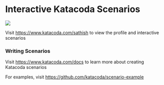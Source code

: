 # Interactive Katacoda Scenarios

[![](http://shields.katacoda.com/katacoda/sathish/count.svg)](https://www.katacoda.com/sathish "Get your profile on Katacoda.com")

Visit https://www.katacoda.com/sathish to view the profile and interactive scenarios

### Writing Scenarios
Visit https://www.katacoda.com/docs to learn more about creating Katacoda scenarios

For examples, visit https://github.com/katacoda/scenario-example
